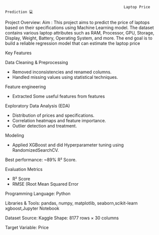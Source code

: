                                                           Laptop Price Prediction 💻
Project Overview:
    Aim :  This project aims to predict the price of laptops based on their specifications using Machine Learning model.
The dataset contains various laptop attributes such as RAM, Processor, GPU, Storage, Display, Weight, Battery, Operating System, and more.
The end goal is to build a reliable regression model that can estimate the laptop price

Key Features

Data Cleaning & Preprocessing
 - Removed inconsistencies and renamed columns.
 - Handled missing values using statistical techniques.

Feature engineering
  - Extracted Some useful features from features

Exploratory Data Analysis (EDA)
  - Distribution of prices and specifications.
  - Correlation heatmaps and feature importance.
  - Outlier detection and treatment.

Modeling
  - Applied XGBoost and did  Hyperparameter tuning using RandomizedSearchCV.

Best performance: ~89% R² Score.

Evaluation Metrics
   - R² Score
   - RMSE (Root Mean Squared Error

Programming Language: Python 

Libraries & Tools: pandas, numpy, matplotlib, seaborn,scikit-learn
xgboost,Jupyter Notebook

Dataset
Source: Kaggle
Shape: 8177 rows × 30 columns

Target Variable: Price
